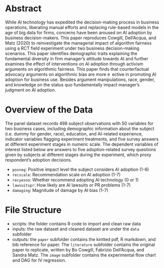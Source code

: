 # Abstract
While AI technology has expedited the decision-making process in business operations, liberating manual efforts and replacing rule-based models in the age of big data for firms, concerns have been aroused on AI adoption by business decision-makers. This paper reproduces Cowgill, Dell’Acqua, and Matz (2020) to reinvestigate the managerial impact of algorithm fairness using a RCT field experiment under two business decision-making scenarios. This paper identifies demographic traits explaining the fundamental diversity in firm manager’s attitude towards AI and further examines the effect of interventions on AI adoption through activism arguments on algorithmic fairness. This paper finds that counterfactual advocacy arguments on algorithmic bias are more e ective in promoting AI adoption for business use. Besides argument manipulations, race, gender, and knowledge on the status quo fundamentally impact manager’s judgment on AI adoption.

# Overview of the Data
The panel dataset records 498 subject observations with 50 variables for two business cases, including demographic information about the subject (i.e. dummy for gender, race), education, and AI-related experience, indicator variables flagging experiment treatments, and five survey answers at different experiment stages in numeric scale.
The dependent variables of interest listed below are answers to five adoption-related survey questions given by subjects at different stages during the experiment, which proxy respondent’s adoption decisions.
* `posneg`: Positive impact level the subject considers AI adoption (1-6)
* `recscale`: Recommendation scale on AI adoption (1-7)
* `recyesno`: Whether recommend adopting AI technology (0 or 1)
* `lawsuitspr`: How likely are AI lawsuits or PR problems (1-7)
* `damaging`: Magnitude of damage by AI bias (1-7)

# File Structure
* scripts: the folder contains R code to import and clean raw data
* inputs: the raw dataset and cleaned dataset are under the `data` subfolder
* outputs: the `paper` subfolder contains the kintted pdf, R markdown, and bib reference for paper. The `literature` subfolder contains the original paper to replicate, written by Bo Cowgill, Fabrizio Dell’Acqua, and Sandra Matz. The `image` subfolder contains the experimental flow chart and DAG for IV regression.
